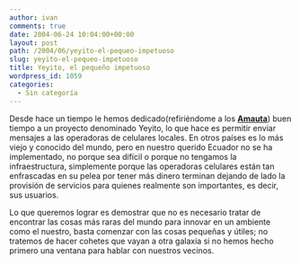 ```yaml
---
author: ivan
comments: true
date: 2004-06-24 10:04:00+00:00
layout: post
path: /2004/06/yeyito-el-pequeo-impetuoso
slug: yeyito-el-pequeo-impetuoso
title: Yeyito, el pequeño impetuoso
wordpress_id: 1059
categories:
  - Sin categoría
---
```


Desde hace un tiempo le hemos dedicado(refiriéndome a los [**Amauta**](https://www.amautacorp.com/)) buen tiempo a un proyecto denominado Yeyito, lo que hace es permitir enviar mensajes a las operadoras de celulares locales. En otros países es lo más viejo y conocido del mundo, pero en nuestro querido Ecuador no se ha implementado, no porque sea difícil o porque no tengamos la infraestructura, simplemente porque las operadoras celulares están tan enfrascadas en su pelea por tener más dinero terminan dejando de lado la provisión de servicios para quienes realmente son importantes, es decir, sus usuarios.

Lo que queremos lograr es demostrar que no es necesario tratar de encontrar las cosas más raras del mundo para innovar en un ambiente como el nuestro, basta comenzar con las cosas pequeñas y útiles; no tratemos de hacer cohetes que vayan a otra galaxia si no hemos hecho primero una ventana para hablar con nuestros vecinos.
